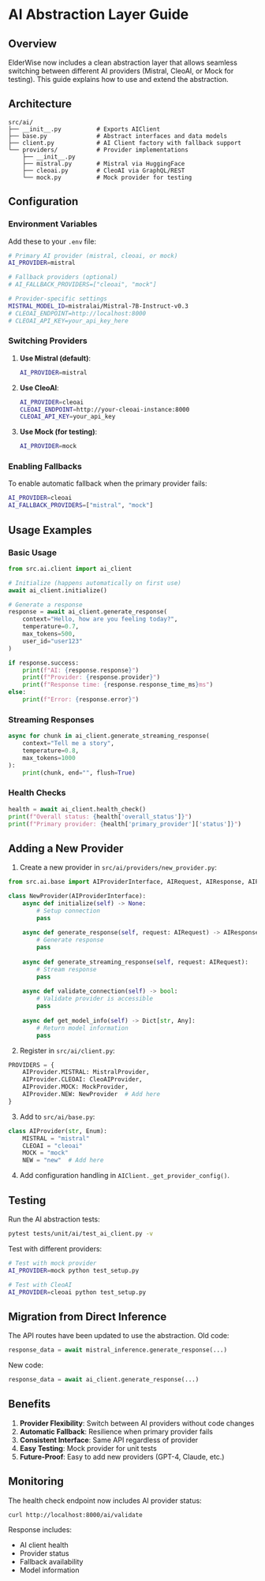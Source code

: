 # AI Abstraction Layer Guide

## Overview

ElderWise now includes a clean abstraction layer that allows seamless switching between different AI providers (Mistral, CleoAI, or Mock for testing). This guide explains how to use and extend the abstraction.

## Architecture

```
src/ai/
├── __init__.py          # Exports AIClient
├── base.py              # Abstract interfaces and data models
├── client.py            # AI Client factory with fallback support
└── providers/           # Provider implementations
    ├── __init__.py
    ├── mistral.py       # Mistral via HuggingFace
    ├── cleoai.py        # CleoAI via GraphQL/REST
    └── mock.py          # Mock provider for testing
```

## Configuration

### Environment Variables

Add these to your `.env` file:

```bash
# Primary AI provider (mistral, cleoai, or mock)
AI_PROVIDER=mistral

# Fallback providers (optional)
# AI_FALLBACK_PROVIDERS=["cleoai", "mock"]

# Provider-specific settings
MISTRAL_MODEL_ID=mistralai/Mistral-7B-Instruct-v0.3
# CLEOAI_ENDPOINT=http://localhost:8000
# CLEOAI_API_KEY=your_api_key_here
```

### Switching Providers

1. **Use Mistral (default)**:
   ```bash
   AI_PROVIDER=mistral
   ```

2. **Use CleoAI**:
   ```bash
   AI_PROVIDER=cleoai
   CLEOAI_ENDPOINT=http://your-cleoai-instance:8000
   CLEOAI_API_KEY=your_api_key
   ```

3. **Use Mock (for testing)**:
   ```bash
   AI_PROVIDER=mock
   ```

### Enabling Fallbacks

To enable automatic fallback when the primary provider fails:

```bash
AI_PROVIDER=cleoai
AI_FALLBACK_PROVIDERS=["mistral", "mock"]
```

## Usage Examples

### Basic Usage

```python
from src.ai.client import ai_client

# Initialize (happens automatically on first use)
await ai_client.initialize()

# Generate a response
response = await ai_client.generate_response(
    context="Hello, how are you feeling today?",
    temperature=0.7,
    max_tokens=500,
    user_id="user123"
)

if response.success:
    print(f"AI: {response.response}")
    print(f"Provider: {response.provider}")
    print(f"Response time: {response.response_time_ms}ms")
else:
    print(f"Error: {response.error}")
```

### Streaming Responses

```python
async for chunk in ai_client.generate_streaming_response(
    context="Tell me a story",
    temperature=0.8,
    max_tokens=1000
):
    print(chunk, end="", flush=True)
```

### Health Checks

```python
health = await ai_client.health_check()
print(f"Overall status: {health['overall_status']}")
print(f"Primary provider: {health['primary_provider']['status']}")
```

## Adding a New Provider

1. Create a new provider in `src/ai/providers/new_provider.py`:

```python
from src.ai.base import AIProviderInterface, AIRequest, AIResponse, AIProvider

class NewProvider(AIProviderInterface):
    async def initialize(self) -> None:
        # Setup connection
        pass
    
    async def generate_response(self, request: AIRequest) -> AIResponse:
        # Generate response
        pass
    
    async def generate_streaming_response(self, request: AIRequest):
        # Stream response
        pass
    
    async def validate_connection(self) -> bool:
        # Validate provider is accessible
        pass
    
    async def get_model_info(self) -> Dict[str, Any]:
        # Return model information
        pass
```

2. Register in `src/ai/client.py`:

```python
PROVIDERS = {
    AIProvider.MISTRAL: MistralProvider,
    AIProvider.CLEOAI: CleoAIProvider,
    AIProvider.MOCK: MockProvider,
    AIProvider.NEW: NewProvider  # Add here
}
```

3. Add to `src/ai/base.py`:

```python
class AIProvider(str, Enum):
    MISTRAL = "mistral"
    CLEOAI = "cleoai"
    MOCK = "mock"
    NEW = "new"  # Add here
```

4. Add configuration handling in `AIClient._get_provider_config()`.

## Testing

Run the AI abstraction tests:

```bash
pytest tests/unit/ai/test_ai_client.py -v
```

Test with different providers:

```bash
# Test with mock provider
AI_PROVIDER=mock python test_setup.py

# Test with CleoAI
AI_PROVIDER=cleoai python test_setup.py
```

## Migration from Direct Inference

The API routes have been updated to use the abstraction. Old code:

```python
response_data = await mistral_inference.generate_response(...)
```

New code:

```python
response_data = await ai_client.generate_response(...)
```

## Benefits

1. **Provider Flexibility**: Switch between AI providers without code changes
2. **Automatic Fallback**: Resilience when primary provider fails
3. **Consistent Interface**: Same API regardless of provider
4. **Easy Testing**: Mock provider for unit tests
5. **Future-Proof**: Easy to add new providers (GPT-4, Claude, etc.)

## Monitoring

The health check endpoint now includes AI provider status:

```bash
curl http://localhost:8000/ai/validate
```

Response includes:
- AI client health
- Provider status
- Fallback availability
- Model information